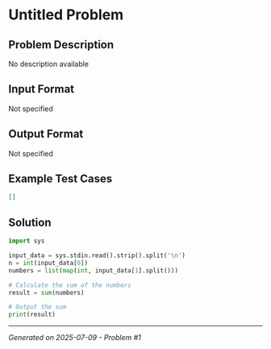 # Untitled Problem

## Problem Description
No description available

## Input Format
Not specified

## Output Format
Not specified

## Example Test Cases
```json
[]
```

## Solution
```python
import sys

input_data = sys.stdin.read().strip().split('\n')
n = int(input_data[0])
numbers = list(map(int, input_data[1].split()))

# Calculate the sum of the numbers
result = sum(numbers)

# Output the sum
print(result)
```

---
*Generated on 2025-07-09 - Problem #1*